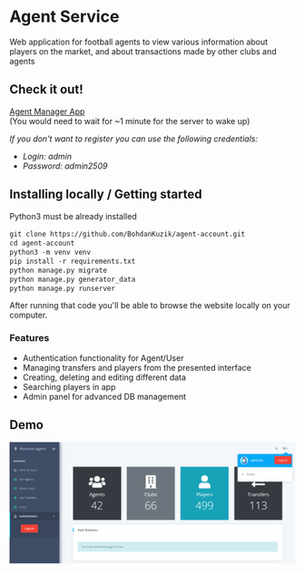 # Agent Service

Web application for football agents to view various information about players on the market, and about transactions made by other clubs and agents

## Check it out!

[Agent Manager App](https://agent-service-jd32.onrender.com/)
<br>
(You would need to wait for ~1 minute for the server to wake up)

<i>If you don't want to register you can use the following credentials:</i>

* <i>Login: admin</i>
* <i>Password: admin2509</i>

## Installing locally / Getting started

Python3 must be already installed

```shell
git clone https://github.com/BohdanKuzik/agent-account.git
cd agent-account
python3 -m venv venv
pip install -r requirements.txt
python manage.py migrate
python manage.py generator_data
python manage.py runserver
```

After running that code you'll be able to browse the website locally on your computer.

### Features

* Authentication functionality for Agent/User
* Managing transfers and players from the presented interface
* Creating, deleting and editing different data
* Searching players in app
* Admin panel for advanced DB management

## Demo
![Website Interface](demo.png)